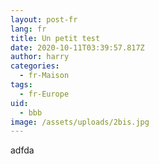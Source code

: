 ```yaml
---
layout: post-fr
lang: fr
title: Un petit test
date: 2020-10-11T03:39:57.817Z
author: harry
categories:
  - fr-Maison
tags:
  - fr-Europe
uid:
  - bbb
image: /assets/uploads/2bis.jpg
---
```

adfda